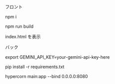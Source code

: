 フロント

npm i

npm run build

index.html を表示

バック

export GEMINI_API_KEY=your-gemini-api-key-here

pip install -r requirements.txt

hypercorn main:app --bind 0.0.0.0:8080
